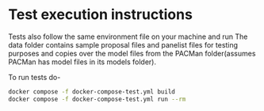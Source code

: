 # Test execution instructions
Tests also follow the same environment file on your machine and run 
The data folder contains sample proposal files and panelist files for testing purposes and copies over the model files from the PACMan folder(assumes PACMan has model files in its models folder).

To run tests do-
```bash
docker compose -f docker-compose-test.yml build
docker compose -f docker-compose-test.yml run --rm
```
